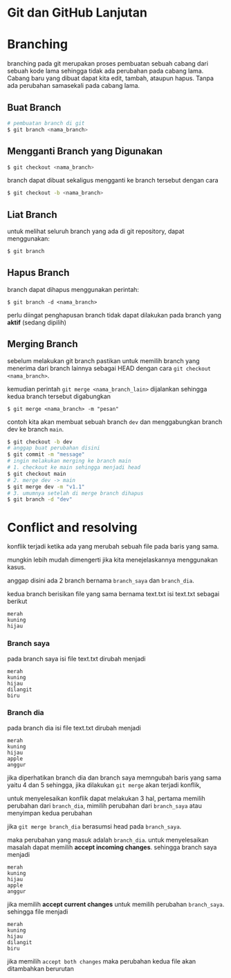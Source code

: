 # Git dan GitHub Lanjutan
# Branching
branching pada git merupakan proses pembuatan sebuah cabang dari sebuah kode lama sehingga tidak ada perubahan pada cabang lama. Cabang baru yang dibuat dapat kita edit, tambah, ataupun hapus. Tanpa ada perubahan samasekali pada cabang lama.
## Buat Branch
```sh
# pembuatan branch di git
$ git branch <nama_branch>
```
## Mengganti Branch yang Digunakan
```sh
$ git checkout <nama_branch>
```
branch dapat dibuat sekaligus mengganti ke branch tersebut dengan cara
```sh
$ git checkout -b <nama_branch> 
```
## Liat Branch
untuk melihat seluruh branch yang ada di git repository, dapat menggunakan:
```sh
$ git branch
```
## Hapus Branch
branch dapat dihapus menggunakan perintah:
```
$ git branch -d <nama_branch>
```
perlu diingat penghapusan branch tidak dapat dilakukan pada branch yang **aktif** (sedang dipilih)
## Merging Branch
sebelum melakukan git branch pastikan untuk memilih branch yang menerima dari branch lainnya sebagai HEAD dengan cara `git checkout <nama_branch>`.

kemudian perintah `git merge <nama_branch_lain>` dijalankan sehingga kedua branch tersebut digabungkan

```
$ git merge <nama_branch> -m "pesan"
```

contoh kita akan membuat sebuah branch `dev` dan menggabungkan branch dev ke branch `main`.

```sh
$ git checkout -b dev
# anggap buat perubahan disini
$ git commit -m "message"
# ingin melakukan merging ke branch main 
# 1. checkout ke main sehingga menjadi head
$ git checkout main
# 2. merge dev -> main 
$ git merge dev -m "v1.1"
# 3. umumnya setelah di merge branch dihapus
$ git branch -d "dev"
```



# Conflict and resolving
konflik terjadi ketika ada yang merubah sebuah file pada baris yang sama.

mungkin lebih mudah dimengerti jika kita menejelaskannya menggunakan kasus.

anggap disini ada 2 branch bernama `branch_saya` dan `branch_dia`. 

kedua branch berisikan file yang sama bernama text.txt isi text.txt sebagai berikut
```
merah
kuning
hijau
```
### Branch saya
pada branch saya isi file text.txt dirubah menjadi
```
merah
kuning
hijau
dilangit
biru
```

### Branch dia
pada branch dia isi file text.txt dirubah menjadi
```
merah
kuning
hijau
apple
anggur
```

jika diperhatikan branch dia dan branch saya memngubah baris yang sama yaitu 4 dan 5 sehingga, jika dilakukan `git merge` akan terjadi konflik,

untuk menyelesaikan konflik dapat melakukan 3 hal, pertama memilih perubahan dari `branch_dia`, mimilih perubahan dari `branch_saya` atau menyimpan kedua perubahan 

jika `git merge branch_dia` berasumsi head pada `branch_saya`. 

maka perubahan yang masuk adalah `branch_dia`. untuk menyelesaikan masalah dapat memilih **accept incoming changes**. sehingga branch saya menjadi

```
merah
kuning
hijau
apple
anggur
```

jika memilih **accept current changes** untuk memilih perubahan `branch_saya`. sehingga file menjadi
```
merah
kuning
hijau
dilangit
biru
```

jika memilih `accept both changes` maka perubahan kedua file akan ditambahkan berurutan 